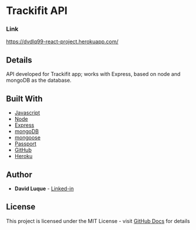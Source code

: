 # Trackifit API

### Link

https://dvdlq99-react-project.herokuapp.com/


## Details

API developed for Trackifit app; works with Express, based on node and mongoDB as the database.


## Built With

* [Javascript](https://en.wikipedia.org/wiki/JavaScript)
* [Node](https://nodejs.org/en/)
* [Express](https://www.npmjs.com/package/express)
* [mongoDB](https://www.mongodb.com/)
* [mongoose](https://mongoosejs.com/)
* [Passport](https://www.npmjs.com/package/passport)
* [GitHub](https://en.wikipedia.org/wiki/GitHub)
* [Heroku](https://www.heroku.com/)


## Author

* **David Luque** - [Linked-in](https://www.linkedin.com/in/david-luque-alba/)


## License

This project is licensed under the MIT License - visit [GitHub Docs](https://docs.github.com/en/free-pro-team@latest/github/creating-cloning-and-archiving-repositories/licensing-a-repository) for details
